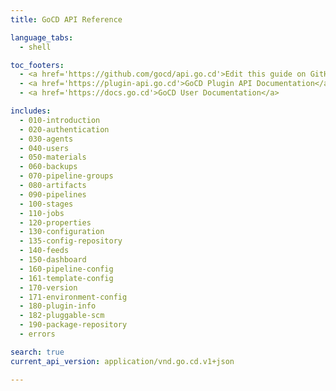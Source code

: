 ```yaml
---
title: GoCD API Reference

language_tabs:
  - shell

toc_footers:
  - <a href='https://github.com/gocd/api.go.cd'>Edit this guide on GitHub</a>
  - <a href='https://plugin-api.go.cd'>GoCD Plugin API Documentation</a>
  - <a href='https://docs.go.cd'>GoCD User Documentation</a>

includes:
  - 010-introduction
  - 020-authentication
  - 030-agents
  - 040-users
  - 050-materials
  - 060-backups
  - 070-pipeline-groups
  - 080-artifacts
  - 090-pipelines
  - 100-stages
  - 110-jobs
  - 120-properties
  - 130-configuration
  - 135-config-repository
  - 140-feeds
  - 150-dashboard
  - 160-pipeline-config
  - 161-template-config
  - 170-version
  - 171-environment-config
  - 180-plugin-info
  - 182-pluggable-scm
  - 190-package-repository
  - errors

search: true
current_api_version: application/vnd.go.cd.v1+json

---
```

